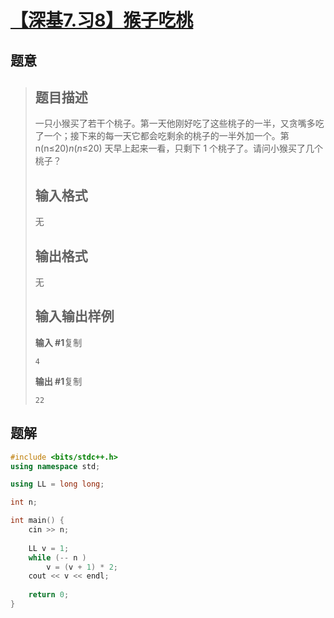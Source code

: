 #  [【深基7.习8】猴子吃桃](https://www.luogu.com.cn/problem/P5743)

## 题意

>   ## 题目描述
>
>   一只小猴买了若干个桃子。第一天他刚好吃了这些桃子的一半，又贪嘴多吃了一个；接下来的每一天它都会吃剩余的桃子的一半外加一个。第 n(n≤20)*n*(*n*≤20) 天早上起来一看，只剩下 1 个桃子了。请问小猴买了几个桃子？
>
>   ## 输入格式
>
>   无
>
>   ## 输出格式
>
>   无
>
>   ## 输入输出样例
>
>   **输入 #1**复制
>
>   ```
>   4
>   ```
>
>   **输出 #1**复制
>
>   ```
>   22
>   ```

## 题解



```c++
#include <bits/stdc++.h>
using namespace std;

using LL = long long;

int n;

int main() {
    cin >> n;
    
    LL v = 1;
    while (-- n )
        v = (v + 1) * 2;
    cout << v << endl;
    
    return 0;
}
```



```python3

```

